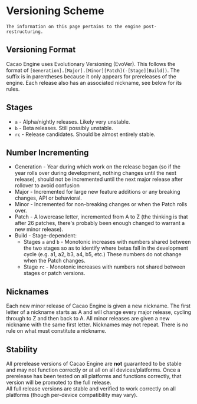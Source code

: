 # Versioning Scheme

```{topic} This page is **up-to-date**! 
The information on this page pertains to the engine post-restructuring.
```

## Versioning Format
Cacao Engine uses Evolutionary Versioning (EvoVer). This follows the format of `[Generation].[Major].[Minor][Patch](-[Stage][Build])`. The suffix is in parentheses because it only appears for prereleases of the engine. Each release also has an associated nickname, see below for its rules. 

## Stages
* `a` - Alpha/nightly releases. Likely very unstable.
* `b` - Beta releases. Still possibly unstable.
* `rc` - Release candidates. Should be almost entirely stable.

## Number Incrementing
* Generation - Year during which work on the release began (so if the year rolls over during development, nothing changes until the next release), should not be incremented until the next major release after rollover to avoid confusion
* Major - Incremented for large new feature additions or any breaking changes, API or behavioral.
* Minor - Incremented for non-breaking changes or when the Patch rolls over.
* Patch - A lowercase letter, incremented from A to Z (the thinking is that after 26 patches, there's probably been enough changed to warrant a new minor release).
* Build - Stage-dependent:
	* Stages `a` and `b` - Monotonic increases with numbers shared between the two stages so as to identify where betas fall in the development cycle (e.g. a1, a2, b3, a4, b5, etc.) These numbers do not change when the Patch changes.
	* Stage `rc` - Monotonic increases with numbers not shared between stages or patch versions.

## Nicknames
Each new minor release of Cacao Engine is given a new nickname. The first letter of a nickname starts as A and will change every major release, cycling through to Z and then back to A. All minor releases are given a new nickname with the same first letter. Nicknames may not repeat. There is no rule on what must constitute a nickname.

## Stability
All prerelease versions of Cacao Engine are **not** guaranteed to be stable and may not function correctly or at all on all devices/platforms. Once a prerelease has been tested on all platforms and functions correctly, that version will be promoted to the full release.  
All full release versions are stable and verified to work correctly on all platforms (though per-device compatibility may vary).
